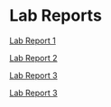 Lab Reports
============

[Lab Report 1](https://kwon-23.github.io/cse15l-lab-reports/lab-report-1-week-0.html)


[Lab Report 2](https://kwon-23.github.io/cse15l-lab-reports/lab-report-2-week-1.html)


[Lab Report 3](https://kwon-23.github.io/cse15l-lab-reports/lab-report-3-week-3.html)


[Lab Report 3](https://kwon-23.github.io/cse15l-lab-reports/lab-report-4-week-5.html)
